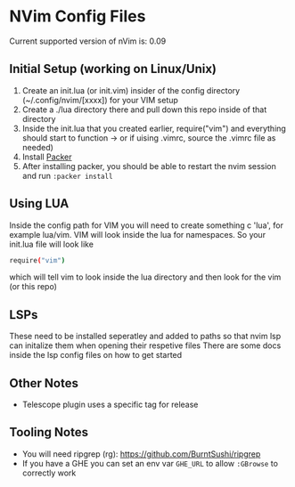 # NVim Config Files 

Current supported version of nVim is: 0.09

## Initial Setup (working on Linux/Unix)

1. Create an init.lua (or init.vim) insider of the config directory (~/.config/nvim/[xxxx]) for your VIM setup
1. Create a ./lua directory there and pull down this repo inside of that directory
1. Inside the init.lua that you created earlier, require("vim") and everything should start to function -> or if uising .vimrc, source the .vimrc file as needed)
1. Install [Packer](https://github.com/wbthomason/packer.nvim) 
1. After installing packer, you should be able to restart the nvim session and run `:packer install`

## Using LUA
Inside the config path for VIM you will need to create something c 'lua', for example lua/vim. VIM will look inside the lua for namespaces. So your init.lua file will look like 

```sh 
require("vim")
```
which will tell vim to look inside the lua directory and then look for the vim (or this repo)

## LSPs 
These need to be installed seperatley and added to paths so that nvim lsp can initalize them when opening their respetive files
There are some docs inside the lsp config files on how to get started

## Other Notes
- Telescope plugin uses a specific tag for release

## Tooling Notes
- You will need ripgrep (rg): https://github.com/BurntSushi/ripgrep
- If you have a GHE you can set an env var `GHE_URL` to allow `:GBrowse` to correctly work
